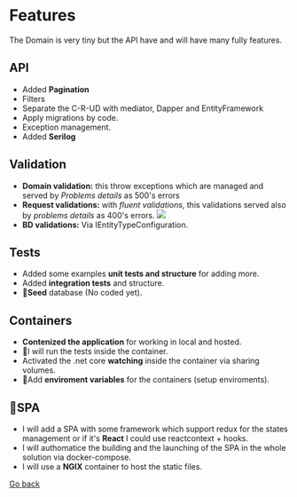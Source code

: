 # Features

The Domain is very tiny but the API have and will have many fully features.

## API

- Added **Pagination**
- Filters
- Separate the C-R-UD with mediator, Dapper and EntityFramework
- Apply migrations by code.
- Exception management.
- Added **Serilog**

## Validation

- **Domain validation:** this throw exceptions which are managed and served by _Problems details_ as 500's errors
- **Request validations:** with _fluent validations_, this validations served also by _problems details_ as 400's errors.
  ![](images/ValidationError.PNG)
- **BD validations:** Via IEntityTypeConfiguration.

## Tests

- Added some examples **unit tests and structure** for adding more.
- Added **integration tests** and structure.
- 🚧**Seed** database (No coded yet).

## Containers

- **Contenized the application** for working in local and hosted.
- 🚧I will run the tests inside the container.
- Activated the .net core **watching** inside the container via sharing volumes.
- 🚧Add **enviroment variables** for the containers (setup enviroments).

## 🚧SPA

- I will add a SPA with some framework which support redux for the states management or if it's **React** I could use reactcontext + hooks.
- I will authomatice the building and the launching of the SPA in the whole solution via docker-compose.
- I will use a **NGIX** container to host the static files.

[Go back](Index.md)
